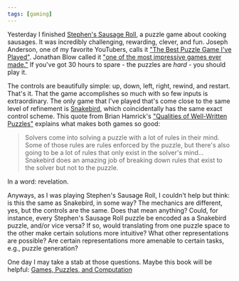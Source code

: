 ```yaml
---
tags: [gaming]
---
```


Yesterday I finished
[Stephen's Sausage Roll](https://store.steampowered.com/app/353540/Stephens_Sausage_Roll/),
a puzzle game about cooking sausages. It was incredibly challenging, rewarding,
clever, and fun. Joseph Anderson, one of my favorite YouTubers, calls it
["The Best Puzzle Game I've Played"](https://www.youtube.com/watch?v=6dsQtBHk0eE).
Jonathan Blow called it
["one of the most impressive games ever made."](https://gamedaily.biz/article/910/casual-connect-indie-development-is-stagnant-says-braid-creator-jonathan-blow)
If you've got 30 hours to spare - the puzzles are *hard* - you should play it.

The controls are beautifully simple: up, down, left, right, rewind, and restart.
That's it. That the game accomplishes so much with so few inputs is
extraordinary. The only game that I've played that's come close to the same
level of refinement is
[Snakebird](https://store.steampowered.com/app/357300/Snakebird/), which
coincidentally has the same exact control scheme. This quote from Brian
Hamrick's
["Qualities of Well-Written Puzzles"](https://www.extratricky.com/blog/puzzle-construction)
explains what makes both games so good:


> Solvers come into solving a puzzle with a lot of rules in their mind. Some of
> those rules are rules enforced by the puzzle, but there's also going to be a
> lot of rules that only exist in the solver's mind... Snakebird does an amazing
> job of breaking down rules that exist to the solver but not to the puzzle. 

In a word: revelation.

Anyways, as I was playing Stephen's Sausage Roll, I couldn't help but think:
is this the same as Snakebird, in some way? The mechanics are different, yes,
but the controls are the same. Does that mean anything? Could, for instance,
every Stephen's Sausage Roll puzzle be encoded as a Snakebird puzzle, and/or
vice versa? If so, would translating from one puzzle space to the other make
certain solutions more intuitive? What other representations are possible? Are
certain representations more amenable to certain tasks, e.g., puzzle generation?

One day I may take a stab at those questions. Maybe this book will be helpful:
<a href="https://www.amazon.com/Games-Puzzles-Computation-Robert-Hearn/dp/1568813228"
    data-proofer-ignore>
    Games, Puzzles, and Computation
</a>
